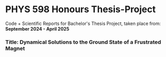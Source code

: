 # PHYS 598 Honours Thesis-Project

Code + Scientific Reports for Bachelor's Thesis Project, taken place from: **September 2024 - April 2025**

###  Title: Dynamical Solutions to the Ground State of a Frustrated Magnet


